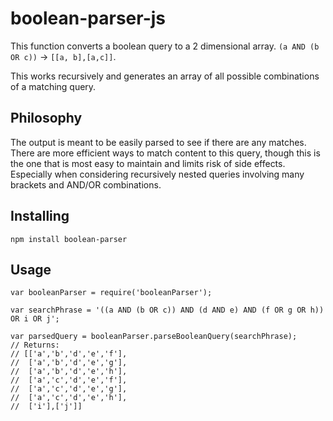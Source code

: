 # boolean-parser-js
This function converts a boolean query to a 2 dimensional array.
`(a AND (b OR c))` -> `[[a, b],[a,c]]`.

This works recursively and generates an array of all possible combinations
of a matching query.

## Philosophy
The output is meant to be easily parsed to see if there are any matches.
There are more efficient ways to match content to this query, though this is
the one that is most easy to maintain and limits risk of side effects.
Especially when considering recursively nested queries involving many brackets
and AND/OR combinations.


## Installing
```
npm install boolean-parser
```

## Usage
```
var booleanParser = require('booleanParser');

var searchPhrase = '((a AND (b OR c)) AND (d AND e) AND (f OR g OR h)) OR i OR j';

var parsedQuery = booleanParser.parseBooleanQuery(searchPhrase);
// Returns:
// [['a','b','d','e','f'],
//  ['a','b','d','e','g'],
//  ['a','b','d','e','h'],
//  ['a','c','d','e','f'],
//  ['a','c','d','e','g'],
//  ['a','c','d','e','h'],
//  ['i'],['j']]
```


